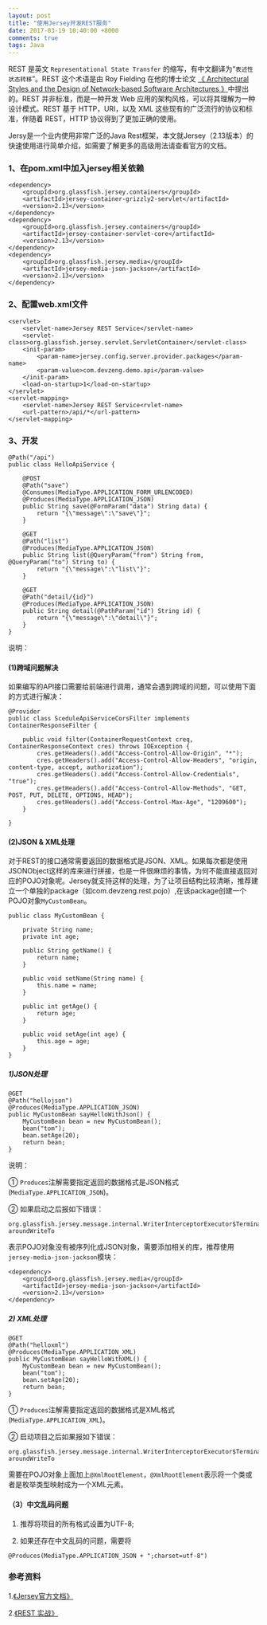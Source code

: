 ```yaml
---
layout: post
title: "使用Jersey开发REST服务"
date: 2017-03-19 10:40:00 +8000
comments: true
tags: Java
---
```


REST 是英文 `Representational State Transfer` 的缩写，有中文翻译为“`表述性状态转移`”。REST 这个术语是由 Roy Fielding 在他的博士论文 [《 Architectural Styles and the Design of Network-based Software Architectures 》](http://www.ics.uci.edu/~fielding/pubs/dissertation/top.htm)中提出的。REST 并非标准，而是一种开发 Web 应用的架构风格，可以将其理解为一种设计模式。REST 基于 HTTP，URI，以及 XML 这些现有的广泛流行的协议和标准，伴随着 REST，HTTP 协议得到了更加正确的使用。

Jersy是一个业内使用非常广泛的Java Rest框架，本文就Jersey（2.13版本）的快速使用进行简单介绍，如需要了解更多的高级用法请查看官方的文档。

### 1、在pom.xml中加入jersey相关依赖

```
<dependency>
    <groupId>org.glassfish.jersey.containers</groupId>
    <artifactId>jersey-container-grizzly2-servlet</artifactId>
    <version>2.13</version>
</dependency>
<dependency>
    <groupId>org.glassfish.jersey.containers</groupId>
    <artifactId>jersey-container-servlet-core</artifactId>
    <version>2.13</version>
</dependency>
<dependency>
    <groupId>org.glassfish.jersey.media</groupId>
    <artifactId>jersey-media-json-jackson</artifactId>
    <version>2.13</version>
</dependency>
```

### 2、配置web.xml文件

```
<servlet>
    <servlet-name>Jersey REST Service</servlet-name>
    <servlet-class>org.glassfish.jersey.servlet.ServletContainer</servlet-class>
    <init-param>
        <param-name>jersey.config.server.provider.packages</param-name>
        <param-value>com.devzeng.demo.api</param-value>
    </init-param>
    <load-on-startup>1</load-on-startup>
</servlet>
<servlet-mapping>
    <servlet-name>Jersey REST Service<rvlet-name>
	<url-pattern>/api/*</url-pattern>
</servlet-mapping>
```

### 3、开发

```
@Path("/api")
public class HelloApiService {

    @POST
	@Path("save")
	@Consumes(MediaType.APPLICATION_FORM_URLENCODED)
	@Produces(MediaType.APPLICATION_JSON)
	public String save(@FormParam("data") String data) {
		return "{\"message\":\"save\"}";
	}
	
	@GET
	@Path("list")
	@Produces(MediaType.APPLICATION_JSON)
	public String list(@QueryParam("from") String from, @QueryParam("to") String to) {
		return "{\"message\":\"list\"}"; 
	}
	
	@GET
	@Path("detail/{id}")
	@Produces(MediaType.APPLICATION_JSON)
	public String detail(@PathParam("id") String id) {
		return "{\"message\":\"detail\"}"; 
	}
}
```

说明：

#### (1)跨域问题解决

如果编写的API接口需要给前端进行调用，通常会遇到跨域的问题，可以使用下面的方式进行解决：

```
@Provider
public class SceduleApiServiceCorsFilter implements ContainerResponseFilter {

	public void filter(ContainerRequestContext creq, ContainerResponseContext cres) throws IOException {
		cres.getHeaders().add("Access-Control-Allow-Origin", "*");
        cres.getHeaders().add("Access-Control-Allow-Headers", "origin, content-type, accept, authorization");
        cres.getHeaders().add("Access-Control-Allow-Credentials", "true");
        cres.getHeaders().add("Access-Control-Allow-Methods", "GET, POST, PUT, DELETE, OPTIONS, HEAD");
        cres.getHeaders().add("Access-Control-Max-Age", "1209600");
	}
	
}
```

#### (2)JSON & XML处理

对于REST的接口通常需要返回的数据格式是JSON、XML。如果每次都是使用JSONObject这样的库来进行拼接，也是一件很麻烦的事情，为何不能直接返回对应的POJO对象呢。Jersey就支持这样的处理，为了让项目结构比较清晰，推荐建立一个单独的package（如com.devzeng.rest.pojo）,在该package创建一个POJO对象`MyCustomBean`。

```
public class MyCustomBean {

    private String name;
    private int age;

    public String getName() {
        return name;
    }
    
    public void setName(String name) {
        this.name = name;
    }
    
    public int getAge() {
        return age;
    }
    
    public void setAge(int age) {
        this.age = age;
    }
}
```

##### 1)JSON处理

```
@GET
@Path("hellojson")
@Produces(MediaType.APPLICATION_JSON)
public MyCustomBean sayHelloWithJson() {
    MyCustomBean bean = new MyCustomBean();
    bean("tom");
    bean.setAge(20);
    return bean;
}
```

说明：

① `Produces`注解需要指定返回的数据格式是JSON格式(`MediaType.APPLICATION_JSON`)。

② 如果启动之后报如下错误：

```
org.glassfish.jersey.message.internal.WriterInterceptorExecutor$TerminalWriterInterceptor aroundWriteTo
```

表示POJO对象没有被序列化成JSON对象，需要添加相关的库，推荐使用`jersey-media-json-jackson`模块：

```
<dependency>
    <groupId>org.glassfish.jersey.media</groupId>
    <artifactId>jersey-media-json-jackson</artifactId>
    <version>2.13</version>
</dependency>
```

##### 2) XML处理

```
@GET
@Path("helloxml")
@Produces(MediaType.APPLICATION_XML)
public MyCustomBean sayHelloWithXML() {
    MyCustomBean bean = new MyCustomBean();
    bean("tom");
    bean.setAge(20);
    return bean;
}
```

① `Produces`注解需要指定返回的数据格式是XML格式(`MediaType.APPLICATION_XML`)。

② 启动项目之后如果报如下错误：

```
org.glassfish.jersey.message.internal.WriterInterceptorExecutor$TerminalWriterInterceptor aroundWriteTo
```

需要在POJO对象上面加上`@XmlRootElement`，`@XmlRootElement`表示将一个类或者是枚举类型映射成为一个XML元素。

#### （3）中文乱码问题

1) 推荐将项目的所有格式设置为UTF-8;

2) 如果还存在中文乱码的问题，需要将

```
@Produces(MediaType.APPLICATION_JSON + ";charset=utf-8")
```

### 参考资料

1.[《Jersey官方文档》](https://jersey.java.net/)

2.[《REST 实战》](https://www.gitbook.com/book/waylau/rest-in-action)